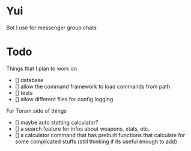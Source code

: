 # Yui

Bot I use for messenger group chats


# Todo

Things that I plan to work on

- [] database
- [] allow the command framework to load commands from path
- [] tests
- [] allow different files for config logging

For Toram side of things

- [] maybe auto statting calculator?
- [] a search feature for infos about weapons, xtals, etc.
- [] a calculator command that has prebuilt functions that calculate for some complicated stuffs (still thinking if its useful enough to add)